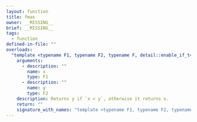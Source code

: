 ```yaml
---
layout: function
title: fmax
owner: __MISSING__
brief: __MISSING__
tags:
  - function
defined-in-file: ""
overloads:
  "template <typename F1, typename F2, typename F, detail::enable_if_t<(detail::builtin::is_genfloat<F1>::value && (detail::builtin::is_genfloat<F2>::value || detail::builtin::is_sgenfloat<F2, detail::scalar_t<F>>::value)), int> >\nF fmax(F1, F2)":
    arguments:
      - description: ""
        name: x
        type: F1
      - description: ""
        name: y
        type: F2
    description: Returns y if `x < y`, otherwise it returns x.
    return: ""
    signature_with_names: "template <typename F1, typename F2, typename F, detail::enable_if_t<(detail::builtin::is_genfloat<F1>::value && (detail::builtin::is_genfloat<F2>::value || detail::builtin::is_sgenfloat<F2, detail::scalar_t<F>>::value)), int> >\nF fmax(F1 x, F2 y)"
---
```

